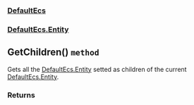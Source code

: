 ### [DefaultEcs](./DefaultEcs.md 'DefaultEcs')
### [DefaultEcs.Entity](./DefaultEcs-Entity.md 'DefaultEcs.Entity')
## GetChildren() `method`
Gets all the [DefaultEcs.Entity](./DefaultEcs-Entity.md 'DefaultEcs.Entity') setted as children of the current [DefaultEcs.Entity](./DefaultEcs-Entity.md 'DefaultEcs.Entity').
### Returns

